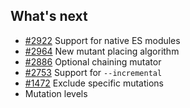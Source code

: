 ## What's next

* [#2922](https://github.com/stryker-mutator/stryker-js/issues/2922) Support for native ES modules
* [#2964](https://github.com/stryker-mutator/stryker-js/pull/2964) New mutant placing algorithm 
* [#2886](https://github.com/stryker-mutator/stryker-js/pull/2886) Optional chaining mutator 
* [#2753](https://github.com/stryker-mutator/stryker-js/issues/2753) Support for `--incremental` 
* [#1472](https://github.com/stryker-mutator/stryker-js/issues/1472) Exclude specific mutations 
* Mutation levels